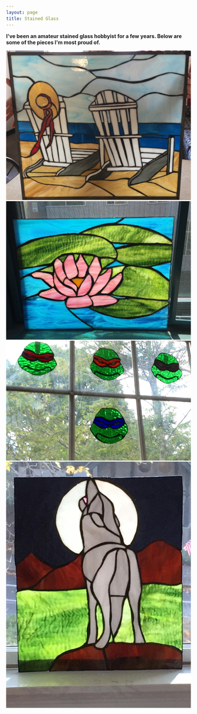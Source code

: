 ```yaml
---
layout: page
title: Stained Glass
---
```


**I've been an amateur stained glass hobbyist for a few years. Below are some of the pieces I'm most proud of.**

![1](https://github.com/maxpohlman/maxpohlman.github.io/blob/master/img/stainedglass/beach.JPG?raw=true)
![1](https://github.com/maxpohlman/maxpohlman.github.io/blob/master/img/stainedglass/waterlily.JPG?raw=true)
![1](https://github.com/maxpohlman/maxpohlman.github.io/blob/master/img/stainedglass/tmnt.JPG?raw=true)
![1](https://github.com/maxpohlman/maxpohlman.github.io/blob/master/img/stainedglass/wolf.JPG?raw=true)